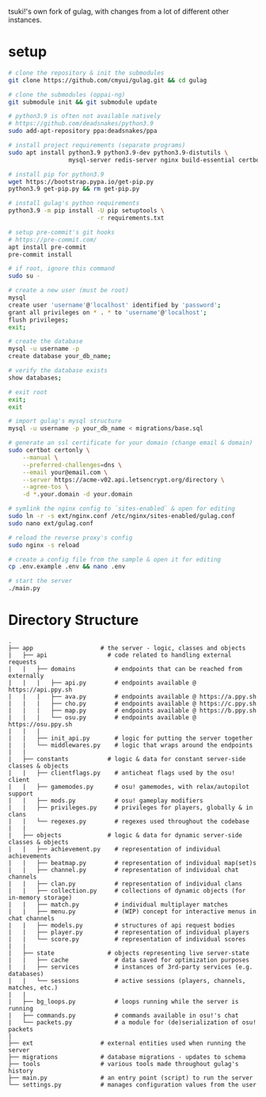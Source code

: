 tsuki!'s own fork of gulag, with changes from a lot of different other instances.

# setup
```sh
# clone the repository & init the submodules
git clone https://github.com/cmyui/gulag.git && cd gulag

# clone the submodules (oppai-ng)
git submodule init && git submodule update

# python3.9 is often not available natively
# https://github.com/deadsnakes/python3.9
sudo add-apt-repository ppa:deadsnakes/ppa

# install project requirements (separate programs)
sudo apt install python3.9 python3.9-dev python3.9-distutils \
                 mysql-server redis-server nginx build-essential certbot

# install pip for python3.9
wget https://bootstrap.pypa.io/get-pip.py
python3.9 get-pip.py && rm get-pip.py

# install gulag's python requirements
python3.9 -m pip install -U pip setuptools \
                         -r requirements.txt

# setup pre-commit's git hooks
# https://pre-commit.com/
apt install pre-commit
pre-commit install

# if root, ignore this command
sudo su -

# create a new user (must be root)
mysql
create user 'username'@'localhost' identified by 'password';
grant all privileges on * . * to 'username'@'localhost';
flush privileges;
exit;

# create the database
mysql -u username -p
create database your_db_name;

# verify the database exists
show databases;

# exit root
exit;
exit

# import gulag's mysql structure
mysql -u username -p your_db_name < migrations/base.sql

# generate an ssl certificate for your domain (change email & domain)
sudo certbot certonly \
    --manual \
    --preferred-challenges=dns \
    --email your@email.com \
    --server https://acme-v02.api.letsencrypt.org/directory \
    --agree-tos \
    -d *.your.domain -d your.domain

# symlink the nginx config to `sites-enabled` & open for editing
sudo ln -r -s ext/nginx.conf /etc/nginx/sites-enabled/gulag.conf
sudo nano ext/gulag.conf

# reload the reverse proxy's config
sudo nginx -s reload

# create a config file from the sample & open it for editing
cp .env.example .env && nano .env

# start the server
./main.py
```

# Directory Structure
    .
    ├── app                   # the server - logic, classes and objects
    |   ├── api                 # code related to handling external requests
    |   |   ├── domains           # endpoints that can be reached from externally
    |   |   |   ├── api.py        # endpoints available @ https://api.ppy.sh
    |   |   |   ├── ava.py        # endpoints available @ https://a.ppy.sh
    |   |   |   ├── cho.py        # endpoints available @ https://c.ppy.sh
    |   |   |   ├── map.py        # endpoints available @ https://b.ppy.sh
    |   |   |   └── osu.py        # endpoints available @ https://osu.ppy.sh
    |   |   |
    |   |   ├── init_api.py       # logic for putting the server together
    |   |   └── middlewares.py    # logic that wraps around the endpoints
    |   |
    |   ├── constants           # logic & data for constant server-side classes & objects
    |   |   ├── clientflags.py    # anticheat flags used by the osu! client
    |   |   ├── gamemodes.py      # osu! gamemodes, with relax/autopilot support
    |   |   ├── mods.py           # osu! gameplay modifiers
    |   |   ├── privileges.py     # privileges for players, globally & in clans
    |   |   └── regexes.py        # regexes used throughout the codebase
    |   |
    |   ├── objects             # logic & data for dynamic server-side classes & objects
    |   |   ├── achievement.py    # representation of individual achievements
    |   |   ├── beatmap.py        # representation of individual map(set)s
    |   |   ├── channel.py        # representation of individual chat channels
    |   |   ├── clan.py           # representation of individual clans
    |   |   ├── collection.py     # collections of dynamic objects (for in-memory storage)
    |   |   ├── match.py          # individual multiplayer matches
    |   |   ├── menu.py           # (WIP) concept for interactive menus in chat channels
    |   |   ├── models.py         # structures of api request bodies
    |   |   ├── player.py         # representation of individual players
    |   |   └── score.py          # representation of individual scores
    |   |
    |   ├── state               # objects representing live server-state
    |   |   ├── cache             # data saved for optimization purposes
    |   |   ├── services          # instances of 3rd-party services (e.g. databases)
    |   |   └── sessions          # active sessions (players, channels, matches, etc.)
    |   |
    |   ├── bg_loops.py           # loops running while the server is running
    |   ├── commands.py           # commands available in osu!'s chat
    |   └── packets.py            # a module for (de)serialization of osu! packets
    |
    ├── ext                   # external entities used when running the server
    ├── migrations            # database migrations - updates to schema
    ├── tools                 # various tools made throughout gulag's history
    ├── main.py               # an entry point (script) to run the server
    └── settings.py           # manages configuration values from the user
